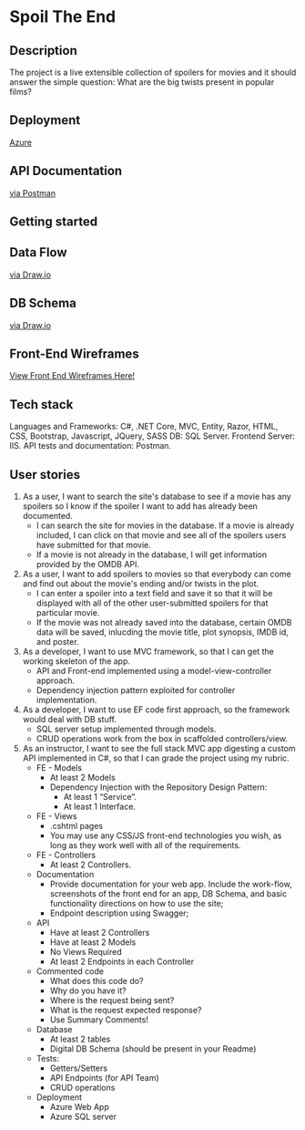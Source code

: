 ﻿# Spoil The End

## Description
The project is a live extensible collection of spoilers for movies and it should answer the simple question: What are the big twists present in popular films?

## Deployment

[Azure]()

## API Documentation

[via Postman]()

## Getting started

## Data Flow

[via Draw.io](https://drive.google.com/file/d/1IFFtjAH4dUni1PaxVeMAQhD2gnpLQGjW/view?usp=sharing)

## DB Schema

[via Draw.io](https://drive.google.com/file/d/1eHAOgXhjIG1nHJZCODZFJXvgQngcCMjT/view?usp=sharing)

## Front-End Wireframes

[View Front End Wireframes Here!](https://drive.google.com/file/d/1xYxxaKeHhpdsocGPuocCbg6nVn7sNYcc/view)

## Tech stack

Languages and Frameworks: C#, .NET Core, MVC, Entity, Razor, HTML, CSS, Bootstrap, Javascript,  JQuery, SASS
DB: SQL Server.
Frontend Server: IIS.
API tests and documentation: Postman.

## User stories

1. As a user, I want to search the site's database to see if a movie has any spoilers so I know if the spoiler I want to add has already been documented.
    - I can search the site for movies in the database. If a movie is already included, I can click on that movie and see all of the spoilers users have submitted for that movie.
    - If a movie is not already in the database, I will get information provided by the OMDB API. 
2. As a user, I want to add spoilers to movies so that everybody can come and find out about the movie's ending and/or twists in the plot.
    - I can enter a spoiler into a text field and save it so that it will be displayed with all of the other user-submitted spoilers for that particular movie.
    - If the movie was not already saved into the database, certain OMDB data will be saved, inlucding the movie title, plot synopsis, IMDB id, and poster. 
3. As a developer, I want to use MVC framework, so that I can get the working skeleton of the app.
    - API and Front-end implemented using a model-view-controller approach.
    - Dependency injection pattern exploited for controller implementation.
4. As a developer, I want to use EF code first approach, so the framework would deal with DB stuff.
    - SQL server setup implemented through models.
    - CRUD operations work from the box in scaffolded controllers/view.
5. As an instructor, I want to see the full stack MVC app digesting a custom API implemented in C#, so that I can grade the project using my rubric.
    - FE - Models
        - At least 2 Models
        - Dependency Injection with the Repository Design Pattern:
            - At least 1 “Service”.
            - At least 1 Interface.
    - FE - Views
        - .cshtml pages
        - You may use any CSS/JS front-end technologies you wish, as long as they work well with all of the requirements.
    - FE - Controllers
        - At least 2 Controllers.
    - Documentation
        - Provide documentation for your web app. Include the work-flow, screenshots of the front end for an app, DB Schema, and basic functionality directions on how to use the site;
        - Endpoint description using Swagger;
    - API
        - Have at least 2 Controllers
        - Have at least 2 Models
        - No Views Required
        - At least 2 Endpoints in each Controller
    - Commented code
        - What does this code do?
        - Why do you have it?
        - Where is the request being sent?
        - What is the request expected response?
        - Use Summary Comments!
    - Database
        - At least 2 tables
        - Digital DB Schema (should be present in your Readme)
    - Tests:
        - Getters/Setters
        - API Endpoints (for API Team)
        - CRUD operations
    - Deployment
        - Azure Web App
        - Azure SQL server
